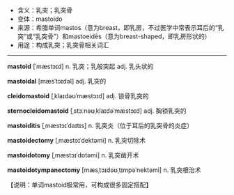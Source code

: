 - <span class="definition">含义：乳突；乳突骨</span>
- <span class="definition">变体：mastoido</span>
- <span class="definition">来源：希腊单词mastos（意为breast，即乳房，不过医学中常表示耳后的“乳突”或“乳突骨”）和mastoeidēs（意为breast-shaped，即乳房形状的）</span>
- <span class="definition">用途：构成乳突；乳突骨相关词汇</span>


---


<span class="vocabulary">**mastoid**</span> [ˈmæstɔɪd] n. 乳突；乳般突起 adj. 乳头状的

<span class="vocabulary">**mastoidal**</span> [mæsˈtɔɪdəl] adj. 乳突的

<span class="vocabulary">**cleidomastoid**</span> [ˌklaɪdəʊˈmæstɔɪd] adj. 锁骨乳突的

<span class="vocabulary">**sternocleidomastoid**</span> [ˌstɜːnəʊˌklaɪdəˈmæstɔɪd] adj. 胸锁乳突的

<span class="vocabulary">**mastoiditis**</span> [ˌmæstɔɪˈdaɪtɪs] n. 乳突炎（位于耳后的乳突骨的炎症）

<span class="vocabulary">**mastoidectomy**</span> [ˌmæstɔɪˈdektəmi] n. 乳突切除术

<span class="vocabulary">**mastoidotomy**</span> [ˌmæstɔɪˈdɒtəmi] n. 乳突凿开术

<span class="vocabulary">**mastoidotympanectomy**</span> [mæsˌtɔɪdəʊˌtɪmpəˈnektəmi] n. 乳突根治术

【说明：单词mastoid极常用，可构成很多固定搭配】
